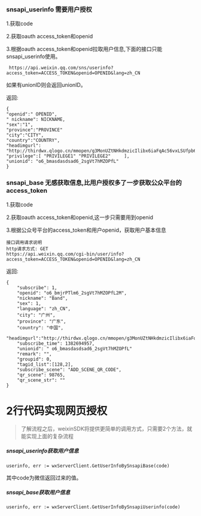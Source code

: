 
### snsapi_userinfo 需要用户授权

1.获取code

2.获取oauth access_token和openid

3.根据oauth access_token和openid拉取用户信息,下面的接口只能snsapi_userinfo使用。


	 https://api.weixin.qq.com/sns/userinfo?access_token=ACCESS_TOKEN&openid=OPENID&lang=zh_CN

如果有unionID则会返回unionID。

返回:


	{   
    "openid":" OPENID",
    " nickname": NICKNAME,
    "sex":"1",
    "province":"PROVINCE"
    "city":"CITY",
    "country":"COUNTRY",
    "headimgurl":       "http://thirdwx.qlogo.cn/mmopen/g3MonUZtNHkdmzicIlibx6iaFqAc56vxLSUfpb6n5WKSYVY0ChQKkiaJSgQ1dZuTOgvLLrhJbERQQ4eMsv84eavHiaiceqxibJxCfHe/46",
    "privilege":[ "PRIVILEGE1" "PRIVILEGE2"     ],
    "unionid": "o6_bmasdasdsad6_2sgVt7hMZOPfL"
	}



### snsapi_base 无感获取信息,比用户授权多了一步获取公众平台的access_token


1.获取code

2.获取oauth access_token和openid,这一步只需要用到openid

3.根据公众号平台的access_token和用户openid，获取用户基本信息

	接口调用请求说明
	http请求方式: GET
	https://api.weixin.qq.com/cgi-bin/user/info?access_token=ACCESS_TOKEN&openid=OPENID&lang=zh_CN

返回:

	{
	    "subscribe": 1, 
	    "openid": "o6_bmjrPTlm6_2sgVt7hMZOPfL2M", 
	    "nickname": "Band", 
	    "sex": 1, 
	    "language": "zh_CN", 
	    "city": "广州", 
	    "province": "广东", 
	    "country": "中国", 
	    "headimgurl":"http://thirdwx.qlogo.cn/mmopen/g3MonUZtNHkdmzicIlibx6iaFqAc56vxLSUfpb6n5WKSYVY0ChQKkiaJSgQ1dZuTOgvLLrhJbERQQ4eMsv84eavHiaiceqxibJxCfHe/0",
	    "subscribe_time": 1382694957,
	    "unionid": " o6_bmasdasdsad6_2sgVt7hMZOPfL"
	    "remark": "",
	    "groupid": 0,
	    "tagid_list":[128,2],
	    "subscribe_scene": "ADD_SCENE_QR_CODE",
	    "qr_scene": 98765,
	    "qr_scene_str": ""
	}


# 2行代码实现网页授权

>了解流程之后，weixinSDK将提供更简单的调用方式，只需要2个方法，就能实现上面的复杂流程



##### snsapi_userinfo获取用户信息

	userinfo, err := wxServerClient.GetUserInfoBySnsapiBase(code)

其中code为微信返回过来的值。


##### snsapi_base获取用户信息

	userinfo, err := wxServerClient.GetUserInfoBySnsapiUserinfo(code)